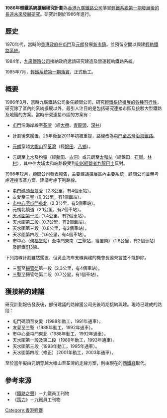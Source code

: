 **1986年輕鐵系統擴展研究計劃**為[香港](../Page/香港.md "wikilink")[九廣鐵路公司](../Page/九廣鐵路公司.md "wikilink")落實[輕鐵系統第一期發展後的長遠未來發展研究](../Page/香港輕鐵.md "wikilink")。研究計劃於1986年進行。

## 歷史

1970年代，當時的[香港政府在](https://zh.wikipedia.org/wiki/香港殖民地時期#香港政府 "wikilink")[屯門](../Page/屯門.md "wikilink")及[元朗](../Page/元朗.md "wikilink")發展[新市鎮](../Page/新市鎮.md "wikilink")。並預留空間以興建[輕軌鐵路系統](https://zh.wikipedia.org/wiki/輕軌運輸 "wikilink")。

1984年，[九廣鐵路公司](../Page/九廣鐵路公司.md "wikilink")接納政府邀請研究建造及營運輕軌鐵路系統。

1985年7月，[輕鐵系統第一期落實](../Page/香港輕鐵.md "wikilink")，正式動工。

## 概要

1986年3月，當時九廣鐵路公司委任顧問公司，研究[輕鐵系統擴展的各種可行性](../Page/香港輕鐵.md "wikilink")，研究除了區內的系統擴展以外，最引人注目的是包括研究連接市區及接駁大型鐵路及地鐵的方案。當時研究連接市區的方案有：

  - [屯門](../Page/屯門.md "wikilink")沿海岸線至[荃灣](../Page/荃灣.md "wikilink")（經[大欖](../Page/大欖.md "wikilink")、[青龍頭](../Page/青龍頭.md "wikilink")、[深井](../Page/深井.md "wikilink")）

<!-- end list -->

  -
    計劃後來擱置，25年後至2011年初被重提，路線改為[屯門至荃灣沿海鐵路](../Page/屯門至荃灣沿海鐵路.md "wikilink")。

<!-- end list -->

  - [元朗](../Page/元朗.md "wikilink")穿越[大帽山](../Page/大帽山.md "wikilink")至[荃灣](../Page/荃灣.md "wikilink")（經[錦田](../Page/錦田.md "wikilink")、[八鄉](../Page/八鄉.md "wikilink")）。

<!-- end list -->

  - 元朗至[上水](../Page/上水.md "wikilink")及[粉嶺](../Page/粉嶺.md "wikilink")（經[新田](https://zh.wikipedia.org/wiki/新田 "wikilink")、[古洞](../Page/古洞.md "wikilink")）或元朗至[太和站](https://zh.wikipedia.org/wiki/太和站 "wikilink")（經錦田、[石崗](https://zh.wikipedia.org/wiki/石崗 "wikilink")、[林村](../Page/林村.md "wikilink")），其中往大埔太和站路段受到[64K經營者](https://zh.wikipedia.org/wiki/九龍巴士64K線 "wikilink")[九龍巴士](../Page/九龍巴士.md "wikilink")反對。

1986年12月，顧問公司發表報告，主要建議擴展區內主要系統，顧問公司並無考慮連接市區方案。建議考慮下列路線。

  - [屯門碼頭至](../Page/屯門碼頭站.md "wikilink")[友愛](../Page/友愛站.md "wikilink")（2.3公里，有4個車站）。
  - 友愛至[三聖](../Page/三聖站.md "wikilink")（0.3公里，有1個車站）。
  - [市中心至屯門東北](https://zh.wikipedia.org/wiki/市中心站 "wikilink")（2.3公里，有5個車站）。
  - 元朗北繞道（2.1公里，有2個車站）。
  - [天水圍第一段](../Page/天水圍支線.md "wikilink")（1.4公里，有2個車站）。
  - 天水圍第二段（0.7公里，有2個車站）。
  - 天水圍第三段（0.8公里，有2個車站）。
  - 天水圍第四段（1.6公里，有4個車站）。
  - 市中心（[何福堂站](../Page/何福堂站.md "wikilink")）至屯門東南（[三聖站](../Page/三聖站.md "wikilink")，經置樂）（1.8公里，有2個車站）及[輕鐵613線](https://zh.wikipedia.org/wiki/香港輕鐵613綫 "wikilink")。

下列路線計劃雖然擱置，但黃金海岸支線興建的機會長遠來言並不能排除。

  - 三聖至[掃管笏](../Page/掃管笏.md "wikilink")第一段（2.3公里，有4個車站）。
  - 三聖至掃管笏第二段（0.7公里，有1個車站）。

## 獲接納的建議

研究計劃報告發表後，部份建議的路線獲公司先後時期接納興建。現時已建成的路段：

  - 屯門碼頭至友愛（1988年動工，1991年通車）。
  - 友愛至三聖（1988年動工，1992年通車）。
  - 市中心至屯門東北（1988年動工，1992年通車）。
  - 天水圍第一段及第二段（1989年動工，1993年通車）。
  - 天水圍第三段（1993年動工，1995年通車）。
  - 天水圍第四段（修正）（2001年動工，2003年通車）。

至於當年擬由元朗穿越大帽山至荃灣的走線方案，則由現在的[西鐵綫](../Page/西鐵綫.md "wikilink")取代。

## 參考來源

  - 《[鐵路之聲](https://zh.wikipedia.org/wiki/鐵路之聲 "wikilink")》－九鐵員工刊物
  - 《[策力](https://zh.wikipedia.org/wiki/策力 "wikilink")》－九鐵員工刊物

[Category:香港輕鐵](https://zh.wikipedia.org/wiki/Category:香港輕鐵 "wikilink")